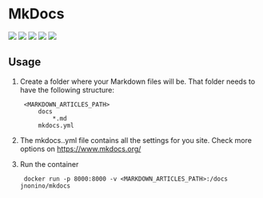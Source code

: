 # MkDocs

[![](https://img.shields.io/github/license/cn-writing/mkdocs)](https://github.com/cn-writing/mkdocs)
[![](https://img.shields.io/github/issues/cn-writing/mkdocs)](https://github.com/cn-writing/mkdocs)
[![](https://img.shields.io/github/issues-closed/cn-writing/mkdocs)](https://github.com/cn-writing/mkdocs)
[![](https://img.shields.io/github/languages/code-size/cn-writing/mkdocs)](https://github.com/cn-writing/mkdocs)
[![](https://img.shields.io/github/repo-size/cn-writing/mkdocs)](https://github.com/cn-writing/mkdocs)

## Usage

1. Create a folder where your Markdown files will be. That folder needs to have the following structure:

        <MARKDOWN_ARTICLES_PATH>
            docs
                *.md
            mkdocs.yml

2. The mkdocs..yml file contains all the settings for you site. Check more options on https://www.mkdocs.org/

3. Run the container

        docker run -p 8000:8000 -v <MARKDOWN_ARTICLES_PATH>:/docs jnonino/mkdocs
